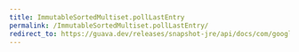 ```yaml
---
title: ImmutableSortedMultiset.pollLastEntry
permalink: /ImmutableSortedMultiset.pollLastEntry/
redirect_to: https://guava.dev/releases/snapshot-jre/api/docs/com/google/common/collect/ImmutableSortedMultiset.html#pollLastEntry--
---
```

